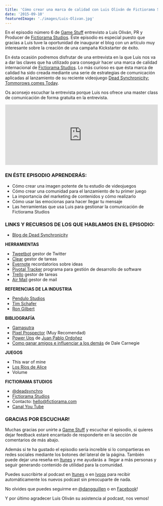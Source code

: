 ```yaml
---
title: 'Cómo crear una marca de calidad con Luis Oliván de Fictiorama Studios'
date: '2015-09-10'
featuredImage: './images/Luis-Olivan.jpg'
---
```


En el episodio número 6 de [Game Stuff](http://www.ivoox.com/podcast-game-stuff_sq_f1174207_1.html) entrevisto a Luis Oliván, PR y Producer de [Fictiorama Studios](http://www.deadsynchronicity.com/en/). Éste episodio es especial puesto que gracias a Luis tuve la oportunidad de inaugurar el blog con un artículo muy interesante sobre la creación de una campaña Kickstarter de éxito.

En ésta ocasión podremos disfrutar de una entrevista en la que Luis nos va a dar las claves que ha utilizado para conseguir hacer una marca de calidad internacional de [Fictiorama Studios](http://www.deadsynchronicity.com/en/). Lo más curioso es que ésta marca de calidad ha sido creada mediante una serie de estrategias de comunicación aplicadas al lanzamiento de su reciente videojuego [Dead Synchronicity: Tommorows comes Today](http://www.deadsynchronicity.com/en/).

Os aconsejo escuchar la entrevista porque Luis nos ofrece una master class de comunicación de forma gratuita en la entrevista.

<iframe id="audio_8255727" style="border: 1px solid #EEE; box-sizing: border-box; width: 100%;" src="https://www.ivoox.com/player_ej_8255727_4_1.html?c1=ff6600" width="300" height="200" frameborder="0" scrolling="no" allowfullscreen="allowfullscreen"></iframe>

### EN ÉSTE EPISODIO APRENDERÁS:

- Cómo crear una imagen potente de tu estudio de videojuegos
- Cómo crear una comunidad para el lanzamiento de tu primer juego
- La importancia del marketing de contenidos y cómo realizarlo
- Cómo usar las emocionas para hacer llegar tu mensaje
- Las herramientas que usa Luis para gestionar la comunicación de Fictiorama Studios

### LINKS Y RECURSOS DE LOS QUE HABLAMOS EN EL EPISODIO:

- [Blog de Dead Synchronicity](http://www.deadsynchronicity.com/en/home/)

**HERRAMIENTAS**

- [Tweetbot](http://tapbots.com/tweetbot/) gestor de Twitter
- [Clear](https://itunes.apple.com/us/app/clear-tasks-reminders-to-do/id493136154?mt=8) gestor de tareas
- [Evernote](https://evernote.com/) recordatorios sobre ideas
- [Pivotal Tracker](https://www.pivotaltracker.com/) programa para gestión de desarrollo de software
- [Trello](https://trello.com/) gestor de tareas
- [Air Mail](http://airmailapp.com/) gestor de mail

**REFERENCIAS DE LA INDUSTRIA**

- [Pendulo Studios](http://www.pendulo-studios.com/)
- [Tim Schafer](https://es.wikipedia.org/wiki/Tim_Schafer)
- [Ron Gilbert](https://es.wikipedia.org/wiki/Ron_Gilbert)

**BIBLIOGRAFÍA**

- [Gamasutra](http://www.gamasutra.com/)
- [Pixel Prospector](http://www.pixelprospector.com/) (Muy Recomendad)
- [Power Ups](http://www.casadellibro.com/libro-power-ups/9788494112836/2233425) de [Juan Pablo Ordoñez](https://twitter.com/juanpordonez)
- [Como ganar amigos e influenciar a los demás](http://www.amazon.com/Amigos-Influir-Personas-Spanish-Edition/dp/0307475409) de Dale Carnegie

**JUEGOS**

- This war of mine
- [Los Ríos de Alice](http://www.losriosdealice.com)
- Volume

**FICTIORAMA STUDIOS**

- [@deadsynchro](https://twitter.com/deadsynchro)
- [Fictiorama Studios](http://www.deadsynchronicity.com/en/)
- Contacto: hello@fictiorama.com
- [Canal You Tube](https://www.youtube.com/user/fictiorama)

### GRACIAS POR ESCUCHAR!

Muchas gracias por unirte a [Game Stuff](http://www.ivoox.com/ep-5-metodologias-agiles-videojuegos-pablo-audios-mp3_rf_7761362_1.html) y escuchar el episodio, si quieres dejar feedback estaré encantado de responderte en la sección de comentarios de más abajo.

Además si te ha gustado el episodio sería increíble si lo compartieras en redes sociales mediante los botones del lateral de la página. También puede dejar una reseña en [Itunes](https://itunes.apple.com/es/podcast/game-stuff/id1001925699?l=en) y me ayudarás a  llegar a más personas y seguir generando contenido de utilidad para la comunidad.

Puedes suscribirte al podcast en [Itunes](https://itunes.apple.com/es/podcast/game-stuff/id1001925699?l=en) o en [Ivoox](http://www.ivoox.com/ep-5-metodologias-agiles-videojuegos-pablo-audios-mp3_rf_7761362_1.html) para recibir automáticamente los nuevos podcast sin preocuparte de nada.

No olvides que puedes seguirme en [@dangguillen](https://twitter.com/dangguillen) o en [Facebook](https://www.facebook.com/DanielGGBlog?)!

Y por último agradecer Luis Oliván su asistencia al podcast, nos vemos!
